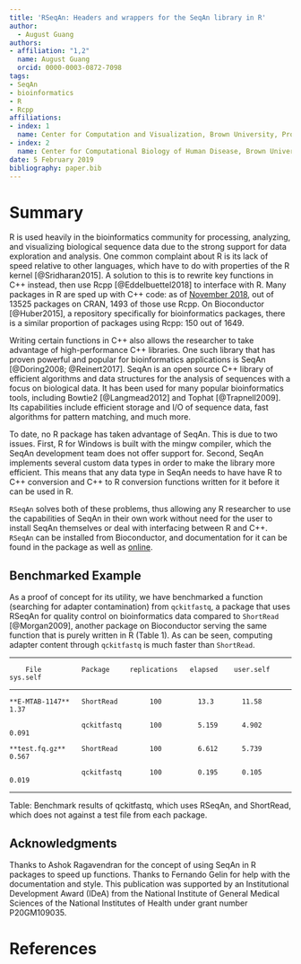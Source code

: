 ```yaml
---
title: 'RSeqAn: Headers and wrappers for the SeqAn library in R'
author:
  - August Guang
authors:
- affiliation: "1,2"
  name: August Guang
  orcid: 0000-0003-0872-7098
tags:
- SeqAn
- bioinformatics
- R
- Rcpp
affiliations:
- index: 1
  name: Center for Computation and Visualization, Brown University, Providence, Rhode Island, United States of America
- index: 2
  name: Center for Computational Biology of Human Disease, Brown University, Providence, Rhode Island, United States of America
date: 5 February 2019
bibliography: paper.bib
---
```


Summary
=======

R is used heavily in the bioinformatics community for processing, analyzing, and visualizing biological sequence data due to the strong support for data exploration and analysis. One common complaint about R is its lack of speed relative to other languages, which have to do with properties of the R kernel [@Sridharan2015]. A solution to this is to rewrite key functions in C++ instead, then use Rcpp [@Eddelbuettel2018] to interface with R. Many packages in R are sped up with C++ code: as of [November
2018](http://dirk.eddelbuettel.com/blog/2018/11/07/), out of 13525 packages on CRAN, 1493 of those use Rcpp. On Bioconductor [@Huber2015], a repository specifically for bioinformatics packages, there is a similar proportion of packages using Rcpp: 150 out of 1649.

Writing certain functions in C++ also allows the researcher to take advantage of high-performance C++ libraries. One such library that has proven powerful and popular for bioinformatics applications is SeqAn [@Doring2008; @Reinert2017]. SeqAn is an open source C++ library of efficient algorithms and data structures for the analysis of sequences with a focus on biological data. It has been used for many popular bioinformatics tools, including Bowtie2 [@Langmead2012] and Tophat [@Trapnell2009]. Its capabilities include efficient storage and I/O of sequence data, fast algorithms for pattern matching, and much more.

To date, no R package has taken advantage of SeqAn. This is due to two issues. First, R for Windows is built with the mingw compiler, which the SeqAn development team does not offer support for. Second, SeqAn implements several custom data types in order to make the library more efficient. This means that any data type in SeqAn needs to have have R to C++ conversion and C++ to R conversion functions written for it before it can be used in R.

`RSeqAn` solves both of these problems, thus allowing any R researcher to use the capabilities of SeqAn in their own work without need for the user to install SeqAn themselves or deal with interfacing between R and C++. `RSeqAn` can be installed from Bioconductor, and documentation for it can be found in the package as well as [online](https://compbiocore.github.io/RSeqAn/).

Benchmarked Example
-------------------

As a proof of concept for its utility, we have benchmarked a function
(searching for adapter contamination) from `qckitfastq`, a package that
uses RSeqAn for quality control on bioinformatics data compared to
`ShortRead` [@Morgan2009], another package on Bioconductor
serving the same function that is purely written in R (Table 1). As can
be seen, computing adapter content through `qckitfastq` is much faster
than `ShortRead`.

   
   ------------------------------------------------------------------------------
        File          Package     replications   elapsed    user.self  sys.self
   ----------------- ------------ -------------- --------- ---------- -----------
    **E-MTAB-1147**   ShortRead        100         13.3       11.58        1.37    
   
                      qckitfastq       100         5.159      4.902      0.091     

    **test.fq.gz**    ShortRead        100         6.612      5.739      0.567     
     
                      qckitfastq       100         0.195      0.105      0.019      
   ------------------------------------------------------------------------------
     
   Table: Benchmark results of qckitfastq, which uses RSeqAn, and ShortRead, which does not against a test file from each package.


Acknowledgments
---------------

Thanks to Ashok Ragavendran for the concept of using SeqAn in R packages
to speed up functions. Thanks to Fernando Gelin for help with the
documentation and style. This publication was supported by an
Institutional Development Award (IDeA) from the National Institute of
General Medical Sciences of the National Institutes of Health under
grant number P20GM109035.

References
==========
